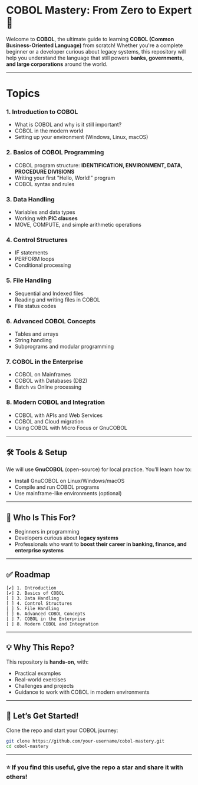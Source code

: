 # COBOL Mastery: From Zero to Expert 🚀

Welcome to **COBOL**, the ultimate guide to learning **COBOL (Common Business-Oriented Language)** from scratch!
Whether you're a complete beginner or a developer curious about legacy systems, this repository will help you understand the language that still powers **banks, governments, and large corporations** around the world.

---
# Topics

### **1. Introduction to COBOL**

* What is COBOL and why is it still important?
* COBOL in the modern world
* Setting up your environment (Windows, Linux, macOS)

### **2. Basics of COBOL Programming**

* COBOL program structure: **IDENTIFICATION, ENVIRONMENT, DATA, PROCEDURE DIVISIONS**
* Writing your first "Hello, World!" program
* COBOL syntax and rules

### **3. Data Handling**

* Variables and data types
* Working with **PIC clauses**
* MOVE, COMPUTE, and simple arithmetic operations

### **4. Control Structures**

* IF statements
* PERFORM loops
* Conditional processing

### **5. File Handling**

* Sequential and Indexed files
* Reading and writing files in COBOL
* File status codes

### **6. Advanced COBOL Concepts**

* Tables and arrays
* String handling
* Subprograms and modular programming

### **7. COBOL in the Enterprise**

* COBOL on Mainframes
* COBOL with Databases (DB2)
* Batch vs Online processing

### **8. Modern COBOL and Integration**

* COBOL with APIs and Web Services
* COBOL and Cloud migration
* Using COBOL with Micro Focus or GnuCOBOL

---

## 🛠 Tools & Setup

We will use **GnuCOBOL** (open-source) for local practice.
You’ll learn how to:

* Install GnuCOBOL on Linux/Windows/macOS
* Compile and run COBOL programs
* Use mainframe-like environments (optional)

---

## 🎯 Who Is This For?

* Beginners in programming
* Developers curious about **legacy systems**
* Professionals who want to **boost their career in banking, finance, and enterprise systems**

---

## ✅ Roadmap

```text
[✔] 1. Introduction
[✔] 2. Basics of COBOL
[ ] 3. Data Handling
[ ] 4. Control Structures
[ ] 5. File Handling
[ ] 6. Advanced COBOL Concepts
[ ] 7. COBOL in the Enterprise
[ ] 8. Modern COBOL and Integration
```

---

## 💡 Why This Repo?

This repository is **hands-on**, with:

* Practical examples
* Real-world exercises
* Challenges and projects
* Guidance to work with COBOL in modern environments

---

## 🚀 Let’s Get Started!

Clone the repo and start your COBOL journey:

```bash
git clone https://github.com/your-username/cobol-mastery.git
cd cobol-mastery
```

---

### ⭐ If you find this useful, give the repo a **star** and share it with others!

